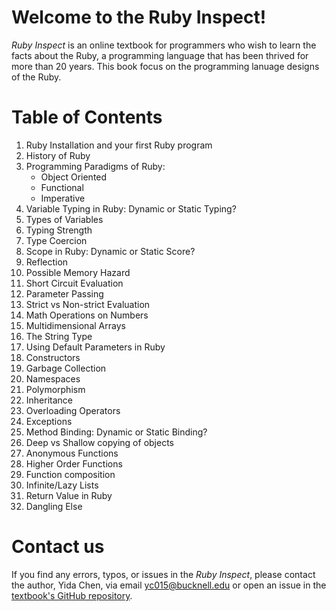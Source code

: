 # Welcome to the Ruby Inspect!

*Ruby Inspect* is an online textbook for programmers who wish to learn the facts about the Ruby, a programming language that has been thrived for more than 20 years. This book focus on the programming lanuage designs of the Ruby. 

# Table of Contents
1. Ruby Installation and your first Ruby program
2. History of Ruby
3. Programming Paradigms of Ruby:
    - Object Oriented
    - Functional 
    - Imperative
4. Variable Typing in Ruby: Dynamic or Static Typing? 
5. Types of Variables 
6. Typing Strength
7. Type Coercion
8. Scope in Ruby: Dynamic or Static Score?
9. Reflection
10. Possible Memory Hazard
11. Short Circuit Evaluation
12. Parameter Passing
13. Strict vs Non-strict Evaluation
14. Math Operations on Numbers
15. Multidimensional Arrays
16. The String Type
17. Using Default Parameters in Ruby
18. Constructors
19. Garbage Collection
20. Namespaces
21. Polymorphism
22. Inheritance
23. Overloading Operators
24. Exceptions
25. Method Binding: Dynamic or Static Binding?
26. Deep vs Shallow copying of objects
27. Anonymous Functions
28. Higher Order Functions
29. Function composition
30. Infinite/Lazy Lists
31. Return Value in Ruby
32. Dangling Else

# Contact us
If you find any errors, typos, or issues in the *Ruby Inspect*, please contact the author, Yida Chen, via email <yc015@bucknell.edu> or open an issue in the [textbook's GitHub repository](https://github.com/yc015/Ruby-Inspect/issues).
